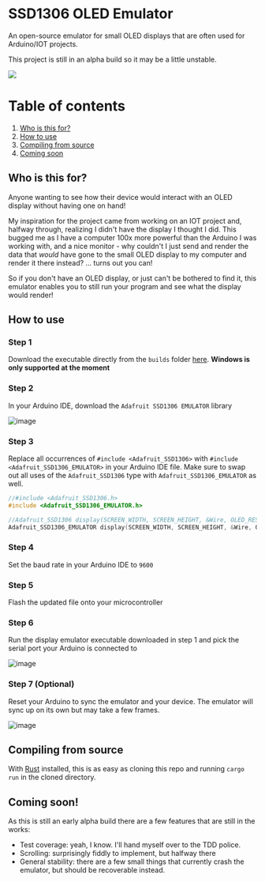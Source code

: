 # SSD1306 OLED Emulator

An open-source emulator for small OLED displays that are often used for Arduino/IOT projects.

This project is still in an alpha build so it may be a little unstable.

![](https://i.imgur.com/TmFJ7hC.gif)

# Table of contents
1. [Who is this for?](#who-is-this-for?)
2. [How to use](#how-to-use)
3. [Compiling from source](#compiling-from-source)
4. [Coming soon](#coming-soon)

## Who is this for?
Anyone wanting to see how their device would interact with an OLED display without having one on hand!

My inspiration for the project came from working on an IOT project and, halfway through, realizing I didn't have the display I thought I did. This bugged me as I have a computer 100x more powerful than the Arduino I was working with, and a nice monitor - why couldn't I just send and render the data that _would_ have gone to the small OLED display to my computer and render it there instead? ... turns out you can!

So if you don't have an OLED display, or just can't be bothered to find it, this emulator enables you to still run your program and see what the display would render!

## How to use

### Step 1
Download the executable directly from the `builds` folder [here](https://github.com/sam-peach/SSD1306-OLED-Emulator/tree/master/builds).
**Windows is only supported at the moment**

### Step 2
In your Arduino IDE, download the `Adafruit SSD1306 EMULATOR` library

![image](https://user-images.githubusercontent.com/47146346/187985507-382e9b46-a7d5-4fc6-aebe-15b3a05dc245.png)

### Step 3
Replace all occurrences of `#include <Adafruit_SSD1306>` with `#include <Adafruit_SSD1306_EMULATOR>` in your Arduino IDE file. Make sure to swap out all uses of the `Adafruit_SSD1306` type with `Adafruit_SSD1306_EMULATOR` as well.
```c++
//#include <Adafruit_SSD1306.h>
#include <Adafruit_SSD1306_EMULATOR.h>
```
```c++
//Adafruit_SSD1306 display(SCREEN_WIDTH, SCREEN_HEIGHT, &Wire, OLED_RESET);
Adafruit_SSD1306_EMULATOR display(SCREEN_WIDTH, SCREEN_HEIGHT, &Wire, OLED_RESET);
```

### Step 4
Set the baud rate in your Arduino IDE to `9600`

### Step 5
Flash the updated file onto your microcontroller

### Step 6
Run the display emulator executable downloaded in step 1 and pick the serial port your Arduino is connected to

![image](https://user-images.githubusercontent.com/47146346/187987118-c69a9fd4-d280-41e2-95ef-07926ab03dfc.png)

### Step 7 (Optional)
Reset your Arduino to sync the emulator and your device. The emulator will sync up on its own but may take a few frames.

![image](https://user-images.githubusercontent.com/47146346/187988028-fada03ae-00ef-4a2c-b69c-ce830682e43f.png)

## Compiling from source
With [Rust](https://www.rust-lang.org/) installed, this is as easy as cloning this repo and running `cargo run` in the cloned directory.

## Coming soon!
As this is still an early alpha build there are a few features that are still in the works:
- Test coverage: yeah, I know. I'll hand myself over to the TDD police.
- Scrolling: surprisingly fiddly to implement, but halfway there
- General stability: there are a few small things that currently crash the emulator, but should be recoverable instead.
